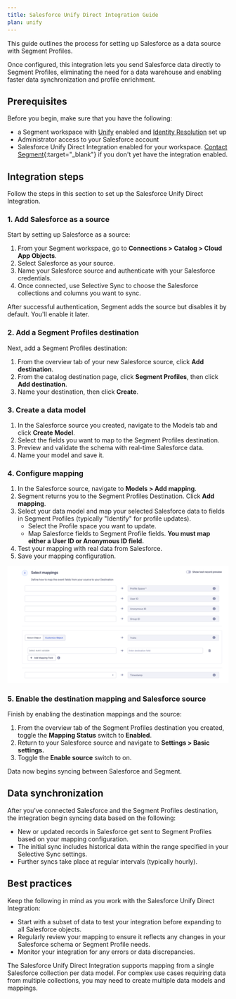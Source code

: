 ```yaml
---
title: Salesforce Unify Direct Integration Guide
plan: unify
---
```


This guide outlines the process for setting up Salesforce as a data source with Segment Profiles. 

Once configured, this integration lets you send Salesforce data directly to Segment Profiles, eliminating the need for a data warehouse and enabling faster data synchronization and profile enrichment.

## Prerequisites

Before you begin, make sure that you have the following:

- a Segment workspace with [Unify](/docs/unify/) enabled and [Identity Resolution](/docs/unify/identity-resolution/) set up
- Administrator access to your Salesforce account
- Salesforce Unify Direct Integration enabled for your workspace. [Contact Segment](https://segment.com/help/contact/){:target="_blank"} if you don't yet have the integration enabled.

## Integration steps

Follow the steps in this section to set up the Salesforce Unify Direct Integration.

### 1. Add Salesforce as a source

Start by setting up Salesforce as a source:

1. From your Segment workspace, go to **Connections > Catalog > Cloud App Objects**.
2. Select Salesforce as your source.
3. Name your Salesforce source and authenticate with your Salesforce credentials.
4. Once connected, use Selective Sync to choose the Salesforce collections and columns you want to sync.

After successful authentication, Segment adds the source but disables it by default. You'll enable it later. 

### 2. Add a Segment Profiles destination

Next, add a Segment Profiles destination:

1. From the overview tab of your new Salesforce source, click **Add destination**.
2. From the catalog destination page, click **Segment Profiles**, then click **Add destination**.
3. Name your destination, then click **Create**.

### 3. Create a data model

1. In the Salesforce source you created, navigate to the Models tab and click **Create Model**.
3. Select the fields you want to map to the Segment Profiles destination.
4. Preview and validate the schema with real-time Salesforce data.
5. Name your model and save it.

### 4. Configure mapping

1. In the Salesforce source, navigate to **Models > Add mapping**.
2. Segment returns you to the Segment Profiles Destination. Click **Add mapping**.
2. Select your data model and map your selected Salesforce data to fields in Segment Profiles (typically "Identify" for profile updates).
   - Select the Profile space you want to update.
   - Map Salesforce fields to Segment Profile fields. **You must map either a User ID or Anonymous ID field.**
4. Test your mapping with real data from Salesforce.
5. Save your mapping configuration.

![A screenshot of the "Select Mappings" interface in Segment, showing fields for mapping event data from a source to a destination. The interface includes options for selecting objects, customizing objects, and mapping fields such as Profile Space, User ID, Anonymous ID, Group ID, Traits, and Timestamp.](./images/select_mappings.png)

### 5. Enable the destination mapping and Salesforce source

Finish by enabling the destination mappings and the source:

1. From the overview tab of the Segment Profiles destination you created, toggle the **Mapping Status** switch to **Enabled**.
2. Return to your Salesforce source and navigate to **Settings > Basic settings.**
2. Toggle the **Enable source** switch to on.

Data now begins syncing between Salesforce and Segment.

## Data synchronization

After you've connected Salesforce and the Segment Profiles destination, the integration begin syncing data based on the following:

- New or updated records in Salesforce get sent to Segment Profiles based on your mapping configuration.
- The initial sync includes historical data within the range specified in your Selective Sync settings.
- Further syncs take place at regular intervals (typically hourly).

## Best practices

Keep the following in mind as you work with the Salesforce Unify Direct Integration:

- Start with a subset of data to test your integration before expanding to all Salesforce objects.
- Regularly review your mapping to ensure it reflects any changes in your Salesforce schema or Segment Profile needs.
- Monitor your integration for any errors or data discrepancies.

The Salesforce Unify Direct Integration supports mapping from a single Salesforce collection per data model. For complex use cases requiring data from multiple collections, you may need to create multiple data models and mappings.
